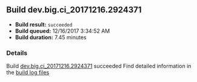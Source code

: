 ## Build dev.big.ci_20171216.2924371
- **Build result:** `succeeded`
- **Build queued:** 12/16/2017 3:34:52 AM
- **Build duration:** 7.45 minutes
### Details
Build [dev.big.ci_20171216.2924371](https://winappstudio.visualstudio.com/web/build.aspx?pcguid=a4ef43be-68ce-4195-a619-079b4d9834c2&builduri=vstfs%3a%2f%2f%2fBuild%2fBuild%2f24371) succeeded
Find detailed information in the [build log files](https://uwpctdiags.blob.core.windows.net/buildlogs/dev.big.ci_20171216.2924371_logs.zip)
